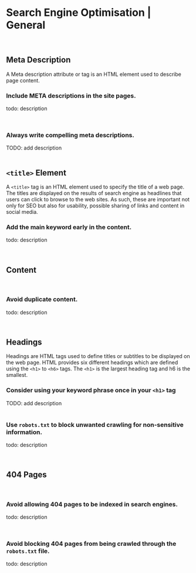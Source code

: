 # Search Engine Optimisation | General

<br>


## Meta Description
A Meta description attribute or tag is an HTML element used to describe page content.
<br>

### Include META descriptions in the site pages.

todo: description

<br>


### Always write compelling meta descriptions.

TODO: add description
<br><br>


## `<title>` Element
A `<title>` tag is an HTML element used to specify the title of a web page. The titles are displayed on the results of search engine as headlines
that users can click to browse to the web sites. As such, these are important not only for SEO but also for usability, possible sharing of links
and content in social media.
<br>


### Add the main keyword early in the content.

todo: description

<br>


## Content
<br>


### Avoid duplicate content.

todo: description

<br>


## Headings
Headings are HTML tags used to define titles or subtitles to be displayed on the web page. HTML provides six different headings which are defined
using the `<h1>` to `<h6>` tags. The `<h1>` is the largest heading tag and h6 is the smallest.
<br>


### Consider using your keyword phrase once in your `<h1>` tag

TODO: add description
<br><br>


### Use `robots.txt` to block unwanted crawling for non-sensitive information.

todo: description

<br>


## 404 Pages
<br>


### Avoid allowing 404 pages to be indexed in search engines.

todo: description

<br>


### Avoid blocking 404 pages from being crawled through the `robots.txt` file.

todo: description

<br>


